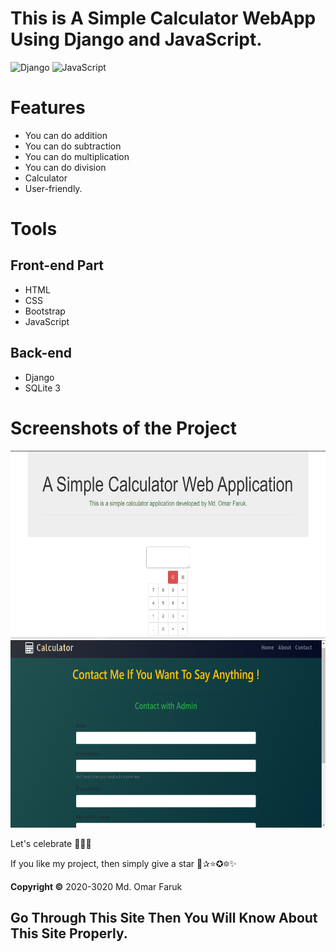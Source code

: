# This is A Simple Calculator WebApp Using Django and JavaScript.

![Django](https://img.shields.io/badge/-Django-%23092E20?style=flat-square&logo=Django&logoColor=white)  ![JavaScript](https://img.shields.io/badge/-JavaScript-%23F7DF1C?style=flat-square&logo=javascript&logoColor=000000&labelColor=%23F7DF1C&color=%23FFCE5A)

# Features
* You can do addition
* You can do subtraction
* You can do multiplication
* You can do division
* Calculator
* User-friendly.

<!--
**[Live Demo](https://iamomar22.pythonanywhere.com/)**
-->

# Tools
## Front-end Part
* HTML
* CSS
* Bootstrap
* JavaScript
## Back-end
* Django
* SQLite 3


# Screenshots of the Project
<p align="center">
  <img width="660" height="300" src="static/ss/a.png">
  <img width="660" height="300" src="static/ss/b.png">
</p>

Let's celebrate 🍕🍰🍕

If you like my project, then simply give a star 🌟✰⭐✪🔯✨

**Copyright ©** 2020-3020 Md. Omar Faruk

## Go Through This Site Then You Will Know About This Site Properly.
